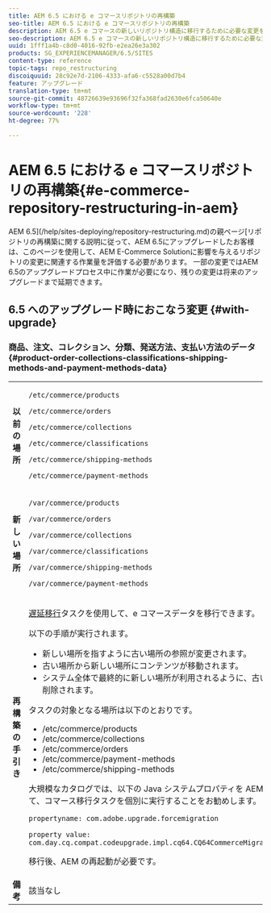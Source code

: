 ```yaml
---
title: AEM 6.5 における e コマースリポジトリの再構築
seo-title: AEM 6.5 における e コマースリポジトリの再構築
description: AEM 6.5 e コマースの新しいリポジトリ構造に移行するために必要な変更を加える方法について説明します。
seo-description: AEM 6.5 e コマースの新しいリポジトリ構造に移行するために必要な変更を加える方法について説明します。
uuid: 1fff1a4b-c8d0-4016-92fb-e2ea26e3a302
products: SG_EXPERIENCEMANAGER/6.5/SITES
content-type: reference
topic-tags: repo_restructuring
discoiquuid: 28c92e7d-2106-4333-afa6-c5528a00d7b4
feature: アップグレード
translation-type: tm+mt
source-git-commit: 48726639e93696f32fa368fad2630e6fca50640e
workflow-type: tm+mt
source-wordcount: '228'
ht-degree: 77%

---
```



# AEM 6.5 における e コマースリポジトリの再構築{#e-commerce-repository-restructuring-in-aem}

AEM 6.5](/help/sites-deploying/repository-restructuring.md)の親ページ[リポジトリの再構築に関する説明に従って、AEM 6.5にアップグレードしたお客様は、このページを使用して、AEM E-Commerce Solutionに影響を与えるリポジトリの変更に関連する作業量を評価する必要があります。 一部の変更ではAEM 6.5のアップグレードプロセス中に作業が必要になり、残りの変更は将来のアップグレードまで延期できます。

## 6.5 へのアップグレード時におこなう変更 {#with-upgrade}

### 商品、注文、コレクション、分類、発送方法、支払い方法のデータ {#product-order-collections-classifications-shipping-methods-and-payment-methods-data}

<table>
 <tbody>
  <tr>
   <td><strong>以前の場所</strong></td>
   <td><p><code>/etc/commerce/products</code></p> <p><code>/etc/commerce/orders</code></p> <p><code>/etc/commerce/collections</code></p> <p><code>/etc/commerce/classifications</code></p> <p><code>/etc/commerce/shipping-methods</code></p> <p><code>/etc/commerce/payment-methods</code></p> </td>
  </tr>
  <tr>
   <td><strong>新しい場所</strong></td>
   <td><p><code>/var/commerce/products</code></p> <p><code>/var/commerce/orders</code></p> <p><code>/var/commerce/collections</code></p> <p><code>/var/commerce/classifications</code></p> <p><code>/var/commerce/shipping-methods</code></p> <p><code>/var/commerce/payment-methods</code></p> </td>
  </tr>
  <tr>
   <td><strong>再構築の手引き</strong></td>
   <td><p><a href="/help/sites-deploying/lazy-content-migration.md" target="_blank">遅延移行</a>タスクを使用して、e コマースデータを移行できます。</p> <p>以下の手順が実行されます。</p>
    <ul>
     <li>新しい場所を指すように古い場所の参照が変更されます。</li>
     <li>古い場所から新しい場所にコンテンツが移動されます。</li>
     <li>システム全体で最終的に新しい場所が利用されるように、古い場所が削除されます。</li>
    </ul> <p>タスクの対象となる場所は以下のとおりです。</p>
    <ul>
     <li>/etc/commerce/products</li>
     <li>/etc/commerce/collections<br /> </li>
     <li>/etc/commerce/orders<br /> </li>
     <li>/etc/commerce/payment-methods<br /> </li>
     <li>/etc/commerce/shipping-methods<br /> </li>
    </ul> <p>大規模なカタログでは、以下の Java システムプロパティを AEM に渡して、コマース移行タスクを個別に実行することをお勧めします。</p> <p><code>propertyname: com.adobe.upgrade.forcemigration</code></p> <p><code>property value: com.day.cq.compat.codeupgrade.impl.cq64.CQ64CommerceMigrationTask</code></p> <p>移行後、AEM の再起動が必要です。</p> </td>
  </tr>
  <tr>
   <td><strong>備考</strong></td>
   <td>該当なし<br /> </td>
  </tr>
 </tbody>
</table>

